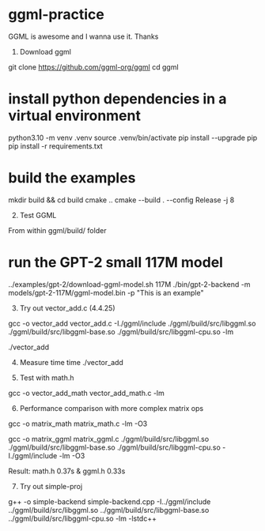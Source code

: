 # ggml-practice
GGML is awesome and I wanna use it. Thanks

1. Download ggml

git clone https://github.com/ggml-org/ggml
cd ggml

# install python dependencies in a virtual environment
python3.10 -m venv .venv
source .venv/bin/activate
pip install --upgrade pip
pip install -r requirements.txt

# build the examples
mkdir build && cd build
cmake ..
cmake --build . --config Release -j 8

2. Test GGML 

From within ggml/build/ folder
# run the GPT-2 small 117M model
../examples/gpt-2/download-ggml-model.sh 117M
./bin/gpt-2-backend -m models/gpt-2-117M/ggml-model.bin -p "This is an example"

3. Try out vector_add.c (4.4.25)

gcc -o vector_add vector_add.c -I./ggml/include ./ggml/build/src/libggml.so ./ggml/build/src/libggml-base.so ./ggml/build/src/libggml-cpu.so -lm

./vector_add

4. Measure time
time ./vector_add

5. Test with math.h

gcc -o vector_add_math vector_add_math.c -lm

6. Performance comparison with more complex matrix ops

gcc -o matrix_math matrix_math.c -lm -O3

gcc -o matrix_ggml matrix_ggml.c ./ggml/build/src/libggml.so ./ggml/build/src/libggml-base.so ./ggml/build/src/libggml-cpu.so -I./ggml/include -lm -O3

Result: math.h 0.37s & ggml.h 0.33s


7. Try out simple-proj

g++ -o simple-backend simple-backend.cpp -I../ggml/include ../ggml/build/src/libggml.so ../ggml/build/src/libggml-base.so ../ggml/build/src/libggml-cpu.so -lm -lstdc++
